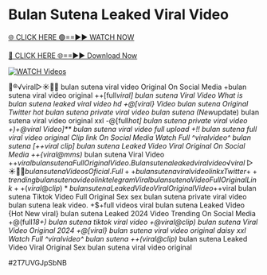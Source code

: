 # Bulan Sutena Leaked Viral Video


[🌐 CLICK HERE 🟢==►► WATCH NOW](https://cutt.ly/te57wshS)

[🔴 CLICK HERE 🌐==►► Download Now](https://cutt.ly/te57wshS)

[![WATCH Videos](https://i.imgur.com/dJHk4Zq.gif)](https://cutt.ly/te57wshS)




























👙®️√viral▷☀️👄💥 bulan sutena viral video Original On Social Media +bulan sutena viral video original ++[full*viral] bulan sutena Viral Video What is bulan sutena leaked viral video hd +@[viral} Video bulan sutena Original Twitter hot bulan sutena private viral video bulan sutena (New*update) bulan sutena viral video original xxl -@[full*hot] bulan sutena private viral video +)+@viral Video]** bulan sutena viral video full upload +!! bulan sutena full viral video original Clip link On Social Media Watch Full ^viralvideo^ bulan sutena [++viral clip] bulan sutena Leaked Video Viral Original On Social Media
++{viral@mms)* bulan sutena Viral Video
+$+viral bulan sutena Full Original Video. Bulan sutena leaked viral video
️√viral▷☀️👄💥 bulan sutena Videos Oficial. Full++ bulan sutena viral video link x Twitter {++trending} bulan sutena video link telegram Viral bulan sutena Video Full Original Link ++(viral@clip)* bulan sutena Leaked Video Viral Original Video +$+viral bulan sutena Tiktok Video Full Original Sex
sex bulan sutena private viral video bulan sutena leak video. +$+full videos viral bulan sutena Leaked Video {Hot New viral} bulan sutena Leaked 2024 Video Trending On Social Media +@(full*18+) bulan sutena tiktok viral video +@viral@clip) bulan sutena Viral Video Original 2024
+@[viral} bulan sutena viral video original daisy xxl
Watch Full ^viralvideo^ bulan sutena ++(viral@clip)* bulan sutena Leaked Video Viral Original Sex bulan sutena viral video original


#2T7UVGJpSbNB

